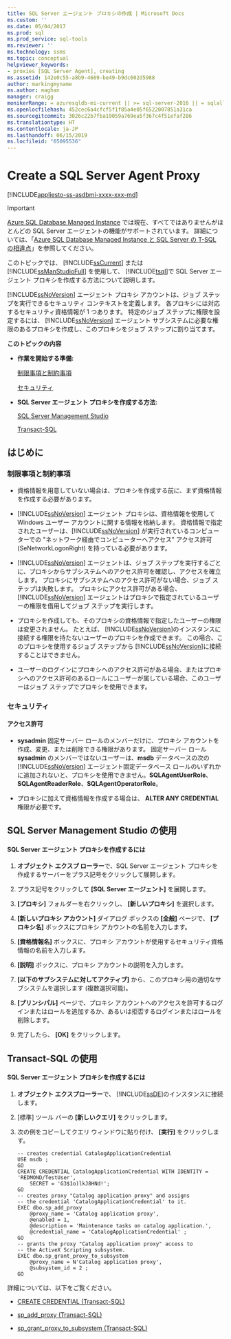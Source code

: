 ```yaml
---
title: SQL Server エージェント プロキシの作成 | Microsoft Docs
ms.custom: ''
ms.date: 05/04/2017
ms.prod: sql
ms.prod_service: sql-tools
ms.reviewer: ''
ms.technology: ssms
ms.topic: conceptual
helpviewer_keywords:
- proxies [SQL Server Agent], creating
ms.assetid: 142e0c55-a8b9-4669-be49-b9dc602d5988
author: markingmyname
ms.author: maghan
manager: craigg
monikerRange: = azuresqldb-mi-current || >= sql-server-2016 || = sqlallproducts-allversions
ms.openlocfilehash: 452cec6a4cfcf5f1f85a4e05f6522007851a31ca
ms.sourcegitcommit: 3026c22b7fba19059a769ea5f367c4f51efaf286
ms.translationtype: HT
ms.contentlocale: ja-JP
ms.lasthandoff: 06/15/2019
ms.locfileid: "65095536"
---
```

# <a name="create-a-sql-server-agent-proxy"></a>Create a SQL Server Agent Proxy
[!INCLUDE[appliesto-ss-asdbmi-xxxx-xxx-md](../../includes/appliesto-ss-asdbmi-xxxx-xxx-md.md)]

> [!IMPORTANT]  
> [Azure SQL Database Managed Instance](https://docs.microsoft.com/azure/sql-database/sql-database-managed-instance) では現在、すべてではありませんがほとんどの SQL Server エージェントの機能がサポートされています。 詳細については、「[Azure SQL Database Managed Instance と SQL Server の T-SQL の相違点](https://docs.microsoft.com/azure/sql-database/sql-database-managed-instance-transact-sql-information#sql-server-agent)」を参照してください。

このトピックでは、 [!INCLUDE[ssCurrent](../../includes/sscurrent-md.md)] または [!INCLUDE[ssManStudioFull](../../includes/ssmanstudiofull-md.md)] を使用して、 [!INCLUDE[tsql](../../includes/tsql-md.md)]で SQL Server エージェント プロキシを作成する方法について説明します。  
  
[!INCLUDE[ssNoVersion](../../includes/ssnoversion-md.md)] エージェント プロキシ アカウントは、ジョブ ステップを実行できるセキュリティ コンテキストを定義します。 各プロキシには対応するセキュリティ資格情報が 1 つあります。 特定のジョブ ステップに権限を設定するには、 [!INCLUDE[ssNoVersion](../../includes/ssnoversion-md.md)] エージェント サブシステムに必要な権限のあるプロキシを作成し、このプロキシをジョブ ステップに割り当てます。  
  
**このトピックの内容**  
  
-   **作業を開始する準備:**  
  
    [制限事項と制約事項](#Restrictions)  
  
    [セキュリティ](#Security)  
  
-   **SQL Server エージェント プロキシを作成する方法:**  
  
    [SQL Server Management Studio](#SSMSProcedure)  
  
    [Transact-SQL](#TsqlProcedure)  
  
## <a name="BeforeYouBegin"></a>はじめに  
  
### <a name="Restrictions"></a>制限事項と制約事項  
  
-   資格情報を用意していない場合は、プロキシを作成する前に、まず資格情報を作成する必要があります。  
  
-   [!INCLUDE[ssNoVersion](../../includes/ssnoversion-md.md)] エージェント プロキシは、資格情報を使用して Windows ユーザー アカウントに関する情報を格納します。 資格情報で指定されたユーザーは、[!INCLUDE[ssNoVersion](../../includes/ssnoversion-md.md)] が実行されているコンピューターでの "ネットワーク経由でコンピューターへアクセス" アクセス許可 (SeNetworkLogonRight) を持っている必要があります。  
  
-   [!INCLUDE[ssNoVersion](../../includes/ssnoversion-md.md)] エージェントは、ジョブ ステップを実行するごとに、プロキシからサブシステムへのアクセス許可を確認し、アクセスを確立します。 プロキシにサブシステムへのアクセス許可がない場合、ジョブ ステップは失敗します。 プロキシにアクセス許可がある場合、 [!INCLUDE[ssNoVersion](../../includes/ssnoversion-md.md)] エージェントはプロキシで指定されているユーザーの権限を借用してジョブ ステップを実行します。  
  
-   プロキシを作成しても、そのプロキシの資格情報で指定したユーザーの権限は変更されません。 たとえば、 [!INCLUDE[ssNoVersion](../../includes/ssnoversion-md.md)]のインスタンスに接続する権限を持たないユーザーのプロキシを作成できます。 この場合、このプロキシを使用するジョブ ステップから [!INCLUDE[ssNoVersion](../../includes/ssnoversion-md.md)]に接続することはできません。  
  
-   ユーザーのログインにプロキシへのアクセス許可がある場合、またはプロキシへのアクセス許可のあるロールにユーザーが属している場合、このユーザーはジョブ ステップでプロキシを使用できます。  
  
### <a name="Security"></a>セキュリティ  
  
#### <a name="Permissions"></a>アクセス許可  
  
-   **sysadmin** 固定サーバー ロールのメンバーだけに、プロキシ アカウントを作成、変更、または削除できる権限があります。 固定サーバー ロール **sysadmin** のメンバーではないユーザーは、**msdb** データベースの次の [!INCLUDE[ssNoVersion](../../includes/ssnoversion-md.md)] エージェント固定データベース ロールのいずれかに追加されないと、プロキシを使用できません。**SQLAgentUserRole**、**SQLAgentReaderRole**、**SQLAgentOperatorRole**。  
  
-   プロキシに加えて資格情報を作成する場合は、 **ALTER ANY CREDENTIAL** 権限が必要です。  
  
## <a name="SSMSProcedure"></a>SQL Server Management Studio の使用  
  
#### <a name="to-create-a-sql-server-agent-proxy"></a>SQL Server エージェント プロキシを作成するには  
  
1.  **オブジェクト エクスプ ローラー**で、SQL Server エージェント プロキシを作成するサーバーをプラス記号をクリックして展開します。  
  
2.  プラス記号をクリックして **[SQL Server エージェント]** を展開します。  
  
3.  **[プロキシ]** フォルダーを右クリックし、 **[新しいプロキシ]** を選択します。  
  
4.  **[新しいプロキシ アカウント]** ダイアログ ボックスの **[全般]** ページで、 **[プロキシ名]** ボックスにプロキシ アカウントの名前を入力します。  
  
5.  **[資格情報名]** ボックスに、プロキシ アカウントが使用するセキュリティ資格情報の名前を入力します。  
  
6.  **[説明]** ボックスに、プロキシ アカウントの説明を入力します。  
  
7.  **[以下のサブシステムに対してアクティブ]** から、このプロキシ用の適切なサブシステムを選択します (複数選択可能)。  
  
8.  **[プリンシパル]** ページで、プロキシ アカウントへのアクセスを許可するログインまたはロールを追加するか、あるいは拒否するログインまたはロールを削除します。  
  
9. 完了したら、 **[OK]** をクリックします。  
  
## <a name="TsqlProcedure"></a>Transact-SQL の使用  
  
#### <a name="to-create-a-sql-server-agent-proxy"></a>SQL Server エージェント プロキシを作成するには  
  
1.  **オブジェクト エクスプローラー**で、 [!INCLUDE[ssDE](../../includes/ssde_md.md)]のインスタンスに接続します。  
  
2.  [標準] ツール バーの **[新しいクエリ]** をクリックします。  
  
3.  次の例をコピーしてクエリ ウィンドウに貼り付け、 **[実行]** をクリックします。  
  
    ```  
    -- creates credential CatalogApplicationCredential  
    USE msdb ;  
    GO  
    CREATE CREDENTIAL CatalogApplicationCredential WITH IDENTITY = 'REDMOND/TestUser',   
        SECRET = 'G3$1o)lkJ8HNd!';  
    GO  
    -- creates proxy "Catalog application proxy" and assigns
    -- the credential 'CatalogApplicationCredential' to it.  
    EXEC dbo.sp_add_proxy  
        @proxy_name = 'Catalog application proxy',  
        @enabled = 1,  
        @description = 'Maintenance tasks on catalog application.',  
        @credential_name = 'CatalogApplicationCredential' ;  
    GO  
    -- grants the proxy "Catalog application proxy" access to 
    -- the ActiveX Scripting subsystem.  
    EXEC dbo.sp_grant_proxy_to_subsystem  
        @proxy_name = N'Catalog application proxy',  
        @subsystem_id = 2 ;  
    GO  
    ```  
  
詳細については、以下をご覧ください。  
  
-   [CREATE CREDENTIAL (Transact-SQL)](https://msdn.microsoft.com/d5e9ae69-41d9-4e46-b13d-404b88a32d9d)  
  
-   [sp_add_proxy (Transact-SQL)](https://msdn.microsoft.com/cb59df37-f103-439b-bec1-2871fb669a8b)  
  
-   [sp_grant_proxy_to_subsystem (Transact-SQL)](https://msdn.microsoft.com/866aaa27-a1e0-453a-9b1b-af39431ad9c2)  
  
